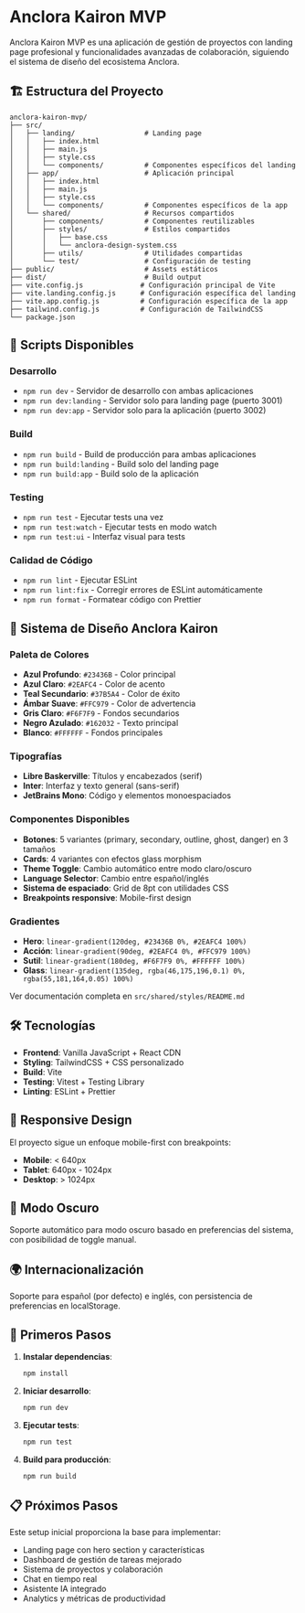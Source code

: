# Anclora Kairon MVP

Anclora Kairon MVP es una aplicación de gestión de proyectos con landing page profesional y funcionalidades avanzadas de colaboración, siguiendo el sistema de diseño del ecosistema Anclora.

## 🏗️ Estructura del Proyecto

```
anclora-kairon-mvp/
├── src/
│   ├── landing/                 # Landing page
│   │   ├── index.html
│   │   ├── main.js
│   │   ├── style.css
│   │   └── components/          # Componentes específicos del landing
│   ├── app/                     # Aplicación principal
│   │   ├── index.html
│   │   ├── main.js
│   │   ├── style.css
│   │   └── components/          # Componentes específicos de la app
│   └── shared/                  # Recursos compartidos
│       ├── components/          # Componentes reutilizables
│       ├── styles/              # Estilos compartidos
│       │   ├── base.css
│       │   └── anclora-design-system.css
│       ├── utils/               # Utilidades compartidas
│       └── test/                # Configuración de testing
├── public/                      # Assets estáticos
├── dist/                        # Build output
├── vite.config.js              # Configuración principal de Vite
├── vite.landing.config.js      # Configuración específica del landing
├── vite.app.config.js          # Configuración específica de la app
├── tailwind.config.js          # Configuración de TailwindCSS
└── package.json
```

## 🚀 Scripts Disponibles

### Desarrollo
- `npm run dev` - Servidor de desarrollo con ambas aplicaciones
- `npm run dev:landing` - Servidor solo para landing page (puerto 3001)
- `npm run dev:app` - Servidor solo para la aplicación (puerto 3002)

### Build
- `npm run build` - Build de producción para ambas aplicaciones
- `npm run build:landing` - Build solo del landing page
- `npm run build:app` - Build solo de la aplicación

### Testing
- `npm run test` - Ejecutar tests una vez
- `npm run test:watch` - Ejecutar tests en modo watch
- `npm run test:ui` - Interfaz visual para tests

### Calidad de Código
- `npm run lint` - Ejecutar ESLint
- `npm run lint:fix` - Corregir errores de ESLint automáticamente
- `npm run format` - Formatear código con Prettier

## 🎨 Sistema de Diseño Anclora Kairon

### Paleta de Colores
- **Azul Profundo**: `#23436B` - Color principal
- **Azul Claro**: `#2EAFC4` - Color de acento
- **Teal Secundario**: `#37B5A4` - Color de éxito
- **Ámbar Suave**: `#FFC979` - Color de advertencia
- **Gris Claro**: `#F6F7F9` - Fondos secundarios
- **Negro Azulado**: `#162032` - Texto principal
- **Blanco**: `#FFFFFF` - Fondos principales

### Tipografías
- **Libre Baskerville**: Títulos y encabezados (serif)
- **Inter**: Interfaz y texto general (sans-serif)
- **JetBrains Mono**: Código y elementos monoespaciados

### Componentes Disponibles
- **Botones**: 5 variantes (primary, secondary, outline, ghost, danger) en 3 tamaños
- **Cards**: 4 variantes con efectos glass morphism
- **Theme Toggle**: Cambio automático entre modo claro/oscuro
- **Language Selector**: Cambio entre español/inglés
- **Sistema de espaciado**: Grid de 8pt con utilidades CSS
- **Breakpoints responsive**: Mobile-first design

### Gradientes
- **Hero**: `linear-gradient(120deg, #23436B 0%, #2EAFC4 100%)`
- **Acción**: `linear-gradient(90deg, #2EAFC4 0%, #FFC979 100%)`
- **Sutil**: `linear-gradient(180deg, #F6F7F9 0%, #FFFFFF 100%)`
- **Glass**: `linear-gradient(135deg, rgba(46,175,196,0.1) 0%, rgba(55,181,164,0.05) 100%)`

Ver documentación completa en `src/shared/styles/README.md`

## 🛠️ Tecnologías

- **Frontend**: Vanilla JavaScript + React CDN
- **Styling**: TailwindCSS + CSS personalizado
- **Build**: Vite
- **Testing**: Vitest + Testing Library
- **Linting**: ESLint + Prettier

## 📱 Responsive Design

El proyecto sigue un enfoque mobile-first con breakpoints:
- **Mobile**: < 640px
- **Tablet**: 640px - 1024px
- **Desktop**: > 1024px

## 🌙 Modo Oscuro

Soporte automático para modo oscuro basado en preferencias del sistema, con posibilidad de toggle manual.

## 🌍 Internacionalización

Soporte para español (por defecto) e inglés, con persistencia de preferencias en localStorage.

## 🚀 Primeros Pasos

1. **Instalar dependencias**:
   ```bash
   npm install
   ```

2. **Iniciar desarrollo**:
   ```bash
   npm run dev
   ```

3. **Ejecutar tests**:
   ```bash
   npm run test
   ```

4. **Build para producción**:
   ```bash
   npm run build
   ```

## 📋 Próximos Pasos

Este setup inicial proporciona la base para implementar:
- Landing page con hero section y características
- Dashboard de gestión de tareas mejorado
- Sistema de proyectos y colaboración
- Chat en tiempo real
- Asistente IA integrado
- Analytics y métricas de productividad